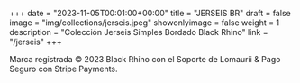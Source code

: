 +++
date = "2023-11-05T00:01:00+00:00"
title = "JERSEIS BR"
draft = false
image = "img/collections/jerseis.jpeg"
showonlyimage = false
weight = 1
description = "Colección Jerseis Simples Bordado Black Rhino"
link = "/jerseis"
+++

Marca registrada &copy; 2023 Black Rhino con el Soporte de Lomaurii &amp; Pago Seguro con Stripe Payments.